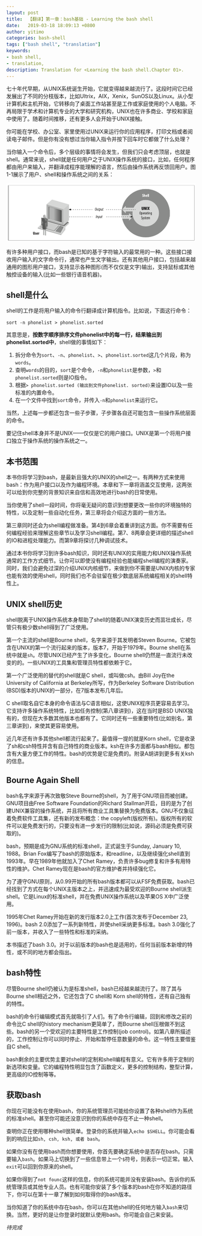 ```yaml
---
layout: post
title:  【翻译】第一章：bash基础 - Learning the bash shell
date:   2019-03-18 18:09:13 +0800
author: yitimo
categories: bash-shell
tags: ["bash shell", "translation"]
keywords:
- bash shell,
- translation,
description: Translation for <Learning the bash shell.Chapter 01>.
---
```


七十年代早期，从UNIX系统诞生开始，它就变得越来越流行了。这段时间它已经发展出了不同的分枝版本，比如Ultrix，AIX，Xenix，SunOS以及Linux。从小型计算机和主机开始，它转移向了桌面工作站甚至是工作或家庭使用的个人电脑。不再局限于学术和计算机专业的大学和研究机构，UNIX也在许多商业、学校和家庭中使用了。随着时间推移，还有更多人会开始于UNIX接触。

你可能在学校、办公室、家里使用过UNIX来运行你的应用程序，打印文档或者阅读电子邮件。但是你有没有想过当你输入指令并按下回车时它都做了什么处理？

当你输入一个命令后，多个层级的事情将会发生，但我们只会考虑顶层，也就是shell。通常来说，shell就是任何用户之于UNIX操作系统的接口，比如，任何程序都由用户来输入，并翻译成程序能理解的语言，然后由操作系统再反馈回用户。图1-1展示了用户、shell和操作系统之间的关系：

![Figure 1-1. The shell is a layer around the UNIX operating system](/assets/images/201903/ch01-01.png)

有许多种用户接口，而bash是已知的基于字符输入的最常用的一种。这些接口接收用户输入的文字命令行，通常也产生文字输出。还有其他用户接口，包括越来越通用的图形用户接口，支持显示各种图形(而不仅仅是文字)输出，支持鼠标或其他触控设备的输入(比如一些银行语音机器)。

## shell是什么

shell的工作是将用户输入的命令行翻译成计算机指令。比如说，下面这行命令：

``` shell
sort -n phonelist > phonelist.sorted
```

其意思是，**按数字顺序排序文件phonelist中的每一行，结果输出到phonelist.sorted中**，shell做的事情如下：

1. 拆分命令为``sort``、``-n``、``phonelist``、``>``、``phonelist.sorted``这几个片段，称为``words``。
2. 查明``words``的目的，``sort``是个命令，``-n``和``phonelist``是参数，``>``和``phonelist.sorted``则是IO指令。
3. 根据``> phonelist.sorted (输出到文件phonelist. sorted)``来设置IO以及一些标准的内置命令。
4. 在一个文件中找到``sort``命令，并传入``-n``和``phonelist``来运行它。

当然，上述每一步都还包含一些子步骤，子步骤各自还可能包含一些操作系统层面的命令。

要记住shell本身并不是UNIX——仅仅是它的用户接口。UNIX是第一个将用户接口独立于操作系统的操作系统之一。

## 本书范围

本书你将学习到bash，是最新且强大的UNIX的shell之一。有两种方式来使用bash：作为用户接口以及作为编程环境。本章和下一章将涵盖交互使用，这两张可以给到你完整的背景知识来自信和高效地进行bash的日常使用。

当你使用了shell一段时间，你将毫无疑问的意识到想要更改一些你的环境独特的特性，以及定制一些自动化任务，第三章将会介绍这方面的一些方法。

第三章同时还会为shell编程做准备。第4到6章会着重讲到这方面。你不需要有任何编程经验来理解这些章节以及学习shell编程。第7、8两章会更详细的描述shell的IO和进程处理能力。而第9章将探讨几种调试技术。

通过本书你将学习到许多bash知识，同时还有UNIX的实用能力和UNIX操作系统通常的工作方式细节。让你可以即使没有编程经验也能编程shell编程的演奏家。同时，我们会避免过深的介绍UNIX内核细节，来做到你不需要是UNIX内核的专家也能有效的使用shell，同时我们也不会驻留在极少数底层系统编程相关的shell特性上。

## UNIX shell历史

shell脱离于UNIX操作系统本身帮助了shell的随着UNIX演变历史而茁壮成长，尽管只有极少数shell得到了广泛使用。

第一个主流的shell是Bourne shell，名字来源于其发明者Steven Bourne。它被包含在UNIX的第一个流行起来的版本，版本7，开始于1979年。Bourne shell在系统中就是``sh``。尽管UNIX已经产生了许多变化，Bourne shell仍然是一直流行未改变的的。一些UNIX的工具集和管理员特性都依赖于它。

第一个广泛使用的替代的shell就是C shell，或叫做csh。由Bill Joy在the University of California at Berkeley所写，作为Berkeley Software Distribution (BSD)版本的UNIX的一部分，在7版本发布几年后。

C shell取名自它本身的命令语法与C语言相似，这使UNIX程序员更容易去学习。它支持许多操作系统特性，比如任务控制(第八章讲到)，这在当时是BSD UNIX独有的，但现在大多数其他版本也都有了。它同时还有一些重要特性(比如别名，第三章讲到)，来使其更容易使用。

近几年还有许多其他shell都流行起来了。最值得一提的就是Korn shell，它是收录了sh和csh特性并含有自己特性的商业版本。ksh在许多方面都与bash相似。都包含有大量方便工作的特性。bash的优势是它是免费的。附录A胡讲到更多有关ksh的信息。

## Bourne Again Shell

bash名字来源于再次致敬Steve Bourne的shell，为了用于GNU项目而被创建。GNU项目由Free Software Foundation的Richard Stallman开启，目的是为了创建UNIX兼容的操作系统，并且将所有商业工具集替换为免费版本。GNU不仅象征着免费软件工具集，还有新的发布概念：the copyleft(版权所有)。版权所有的软件可以是免费发行的，只要没有进一步发行的限制(比如说，源码必须是免费可获取的)。

bash，预期是成为GNU系统的标准shell，正式诞生于Sunday, January 10, 1988。Brian Fox编写了bash的原始版本，和readline，以及继续强化shell直到1993年。早在1989年他就加入了Chet Ramey，负责许多bug修复和许多有用特性的维护。Chet Ramey现在是bash的官方维护者并持续强化它。

为了遵守GNU原则，从0.99开始的所有bash版本都可以从FSF免费获取。bash已经找到了方式在每个UNIX主版本之上，并迅速成为最受欢迎的Bourne shell派生shell。它是Linux的标准shell，并在免费UNIX操作系统以及苹果OS X中广泛使用。

1995年Chet Ramey开始在新的发行版本2.0上工作(首次发布于December 23, 1996)。bash 2.0添加了一系列新特性，并使shell采纳更多标准。bash 3.0强化了前一版本，并收入了一些特性和标准的采纳。

本书描述了bash 3.0。对于以前版本的bash也是适用的，任何当前版本新增的特性，或不同的地方都会指出。

## bash特性

尽管Bourne shell仍被认为是标准shell，bash已经越来越流行了。除了其与Bourne shell相近之外，它还包含了C shell和 Korn shell的特性，还有自己独有的特性。

bash的命令行编辑模式首先就吸引了人们。有了命令行编辑，回到和修改之前的命令比C shell的history mechanism更简单了，而Bourne shell压根做不到这些。bash的另一个受欢迎的主要特性是工作控制(job control)。如第八章所描述的，工作控制让你可以同时停止、开始和暂停任意数量的命令。这一特性主要借鉴自C shell。

bash剩余的主要优势主要对shell的定制和shell编程有意义。它有许多用于定制的新选项和变量。它的编程特性明显包含了函数定义，更多的控制结构，整型计算，更高级的IO控制等等。

## 获取bash

你现在可能没有在使用bash，你的系统管理员可能给你设置了各种shell作为系统的标准shell。甚至你可能还没意识到你的系统中存在不止一种shell。

查明你正在使用哪种shell很简单。登录你的系统并输入``echo $SHELL``。你可能会看到的响应比如``sh, csh, ksh, 或者 bash``。

如果你没有在使用bash而你想要使用，你首先要确定系统中是否存在bash。只需要输入``bash``。如果马上切换到了一些信息带上一个``$``符号，则表示一切正常。输入``exit``可以回到你原来的shell。

如果你得到了``not founc``这样的信息，你的系统可能并没有安装bash。告诉你的系统管理员或其他专业人员。也有可能你安装了多个版本的bash在你不知道的路径下，你可以在第十一章了解到如何取得你的bash版本。

当你知道了你的系统中存在bash，你可以在其他shell的任何地方输入``bash``来切换。当然，更好的是让你登录时就默认使用bash。你可能会自己来安装。

*待完成*



